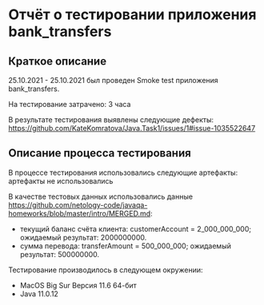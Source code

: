 # Отчёт о тестировании приложения bank_transfers

## Краткое описание

25.10.2021 - 25.10.2021 был проведен Smoke test приложения bank_transfers.

На тестирование затрачено: 3 часа

В результате тестирования выявлены следующие дефекты:
https://github.com/KateKomratova/Java.Task1/issues/1#issue-1035522647


## Описание процесса тестирования

В процессе тестирования использовались следующие артефакты:
артефакты не использовались


В качестве тестовых данных использовались данные https://github.com/netology-code/javaqa-homeworks/blob/master/intro/MERGED.md:
* текущий баланс счёта клиента: customerAccount = 2_000_000_000;
ожидаемый результат: 2000000000.
* сумма перевода: transferAmount = 500_000_000; 
ожидаемый результат: 500000000.


Тестирование производилось в следующем окружении:
* MacOS Big Sur Версия 11.6 64-бит
* Java 11.0.12

